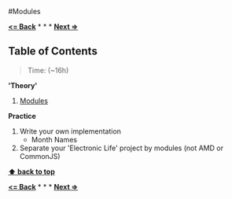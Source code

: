 #Modules

**[<= Back](project-the-electronic-life.md)**		*	*	*	**[Next =>](error-handing-regexp.md)**

## Table of Contents

> Time: (~16h)

**'Theory'**

1. [Modules](http://eloquentjavascript.net/06_object.html)

**Practice**

1. Write your own implementation
	* Month Names
1. Separate your  'Electronic Life' project by modules (not AMD or CommonJS)

**[⬆ back to top](#table-of-contents)**

**[<= Back](functions-and-data-structures.md)**		*	*	*	**[Next =>](error-handing-regexp.md)**